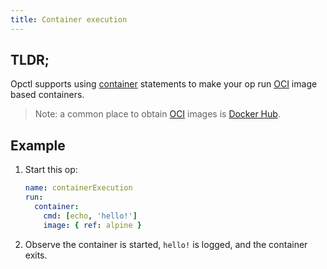 ```yaml
---
title: Container execution
---
```


## TLDR;
Opctl supports using [container](../../reference/opspec/op-directory/op/call/container/index.md) statements to make your op run [OCI](https://opencontainers.org/) image based containers.

> Note: a common place to obtain [OCI](https://opencontainers.org/) images is [Docker Hub](https://hub.docker.com/).

## Example
1. Start this op: 
    ```yaml
    name: containerExecution
    run:
      container:
        cmd: [echo, 'hello!']
        image: { ref: alpine }
    ```
2. Observe the container is started, `hello!` is logged, and the container exits.
